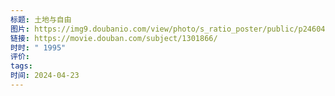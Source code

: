 ```yaml
---
标题: 土地与自由
图片: https://img9.doubanio.com/view/photo/s_ratio_poster/public/p2460477834.webp
链接: https://movie.douban.com/subject/1301866/
时时: " 1995"
评价: 
tags: 
时间: 2024-04-23
---
```


